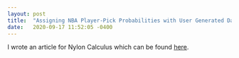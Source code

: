```yaml
---
layout: post
title:  "Assigning NBA Player-Pick Probabilities with User Generated Data"
date:   2020-09-17 11:52:05 -0400
---
```


I wrote an article for Nylon Calculus which can be found <a href="https://fansided.com/2020/09/17/nba-draft-class-controversial-obi-toppin/">here</a>.